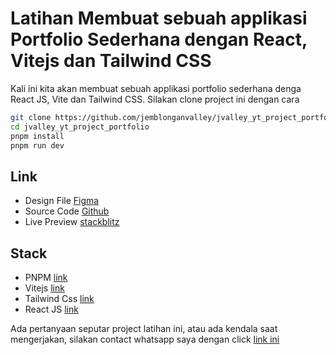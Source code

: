 # Latihan Membuat sebuah applikasi Portfolio Sederhana dengan React, Vitejs dan Tailwind CSS

Kali ini kita akan membuat sebuah applikasi portfolio sederhana denga React JS, Vite dan Tailwind CSS.
Silakan clone project ini dengan cara
```bash
git clone https://github.com/jemblonganvalley/jvalley_yt_project_portfolio
cd jvalley_yt_project_portfolio
pnpm install
pnpm run dev 
```

## Link
- Design File [Figma](https://www.figma.com/file/7zrgWu3MLKWkhxyawlLHXZ/portfolio_web?node-id=1%3A57)
- Source Code [Github](https://github.com/jemblonganvalley/jvalley_yt_project_portfolio)
- Live Preview [stackblitz](https://stackblitz.com/edit/vitejs-vite-s8qp6w?file=src/constant/dataSkill.js)

## Stack
- PNPM [link](https://pnpm.io/id/)
- Vitejs [link](https://vitejs.dev)
- Tailwind Css [link](https://tailwindcss.com/)
- React JS [link](https://reactjs.org/)


Ada pertanyaan seputar project latihan ini, atau ada kendala saat mengerjakan, silakan contact whatsapp saya dengan click [link ini](https://wa.me/6281213655573)